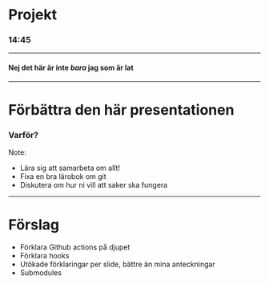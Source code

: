 # Projekt
### 14:45

-----

#### Nej det här är inte _bara_ jag som är lat

-----

# Förbättra den här presentationen

### Varför?

Note:
- Lära sig att samarbeta om allt!
- Fixa en bra lärobok om git
- Diskutera om hur ni vill att saker ska fungera

---

# Förslag

- Förklara Github actions på djupet
- Förklara hooks
- Utökade förklaringar per slide, bättre än mina anteckningar
- Submodules
